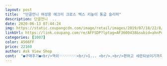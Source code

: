 ```yaml
---
layout: post 
title:  "단골언니 여성용 에크미 크로스 엑스 키높이 통굽 슬리퍼" 
description: 단골언니  ..
date: 2020-06-13 07:44:24 
img: https://static.coupangcdn.com/image/retail/images/2019/07/18/22/8/56f07e16-61fd-43f6-a04f-e9b6dfd47346.jpg 
linkUrl: https://link.coupang.com/re/AFFSDP?lptag=AF3600438&subid=ahnPublicAsk&pageKey=200570335&itemId=583276845&vendorItemId=5123043060&traceid=V0-113-c42f46360d081072 
categories: [1007] 
color: A566FF 
price: 22160 
author: Ask View Shop 
cont:  "●구매후기●<br/>역쉬♡♡♡♡♡♡♡♡<br/>1... <br/>.<br/>편하고 세련되보이기까지.<br/>.<br/><br/>2... <br/>.<br/>바지 원피스 편하게 잘코디하기 좋은색상이에요<br/>235  시켰습니다.<br/>볼이 넓은편인데 쑥 들어가고<br/>3... <br/>.<br/>넘 빨리장만 해놔서 가격이 지금은 너무 착하게 내렸어요ㅠ<br/>∞∞∞가격대비... <br/>.<br/>세련미!!!!<br/>◇◇◈◈◈▶▶▶▶▶▶▶▶▶<br/>◈◈◈◈◈◈☆☆☆☆☆☆☆◈◈◈◈◈☆<br/>♡♡♡♡♡... <br/>.<br/>.<br/>이뻐요 너무이뻐요... <br/>... <br/>.<br/><br/>가게원장님이 7셀치높이굽 산거보고 사고싶었는데.<br/>.<br/><br/>굽이 있는 샌들을좋아해서 여름엔 굽이있는 통굽스타일 슬리퍼를자주 신습니다.<br/>.<br/><br/>그래도 후회없을 만큼이쁘고 편해요.<br/>.<br/>ㅎㅎ<br/>너무 높아서 조금만 낮은거 고르던찰나 본상품이 눈에 들어<br/>발도 평발이구 너무낮으면 발이 불편하기도하고 사람마다 다취향이나 스타일이 틀리다보니 저는 여름에 원피스를 많이입다보니 굽이있는 통굽슬리퍼를 좋아해요<br/>사이즈가 잘 맞고 폭신폭신해서 좋습니다.<br/> 빠른배송도 좋았습니다.<br/><br/>색상조합이 고급져요!!!!<br/>신을때 편하고 느낌이 참좋습니다.<br/>.<br/><br/>어제밤에 주문했는데 이튿날 점심에 받는다니<br/>여름.<br/>가을신기도 편하고 옷코디하기도좋고 겨울에 눈에띠어 너무이쁘고 편해보여서 얼른구매해놨습니다<br/>온라인상품으로 아주 만족합니다.<br/> 발등 아프단 후기봤는데<br/>왔어요.<br/> 사이즈 작게 나왔다하여 원래 230에서 235신고있어서<br/>장만해서 올여름 이쁘고 늘씬하게 신어보세요... <br/>.<br/>♡♡♡♡♡♡<br/>저는 발등 아픈느낌은 없네요.<br/>.<br/> 색상이 조금 사진보다 어두운거.<br/>.<br/><br/>좀 아쉽네요.<br/>.<br/> 그래도 이쁩니다.<br/> 잘신을게요.<br/><br/>처음으로 후기 남겨봅니다.<br/> 로켓배송 너무 좋았어요.<br/><br/>편안함!!!!!<br/>" 
---
```

